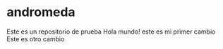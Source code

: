 # andromeda
Este es un repositorio de prueba
Hola mundo! este es mi primer cambio
Este es otro cambio
